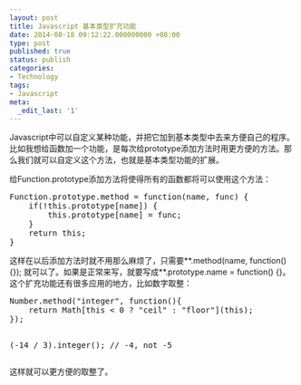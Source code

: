 ```yaml
---
layout: post
title: Javascript 基本类型扩充功能
date: 2014-08-18 09:12:22.000000000 +08:00
type: post
published: true
status: publish
categories:
- Technology
tags:
- Javascript
meta:
  _edit_last: '1'
---
```

<p>Javascript中可以自定义某种功能，并把它加到基本类型中去来方便自己的程序。比如我想给函数加一个功能，是每次给prototype添加方法时用更方便的方法。那么我们就可以自定义这个方法，也就是基本类型功能的扩展。</p>
<p>给Function.prototype添加方法将使得所有的函数都将可以使用这个方法：</p>
<pre>Function.prototype.method = function(name, func) {
    if(!this.prototype[name]) {
        this.prototype[name] = func;
    }
    return this;
}</pre>
<!--more-->
<p>这样在以后添加方法时就不用那么麻烦了，只需要**.method(name, function(){}); 就可以了。如果是正常来写，就要写成**.prototype.name = function() {}。这个扩充功能还有很多应用的地方，比如数字取整：</p>
<pre>Number.method("integer", function(){
    return Math[this &lt; 0 ? "ceil" : "floor"](this);
});

(-14 / 3).integer(); // -4, not -5</pre>
<p>这样就可以更方便的取整了。</p>
